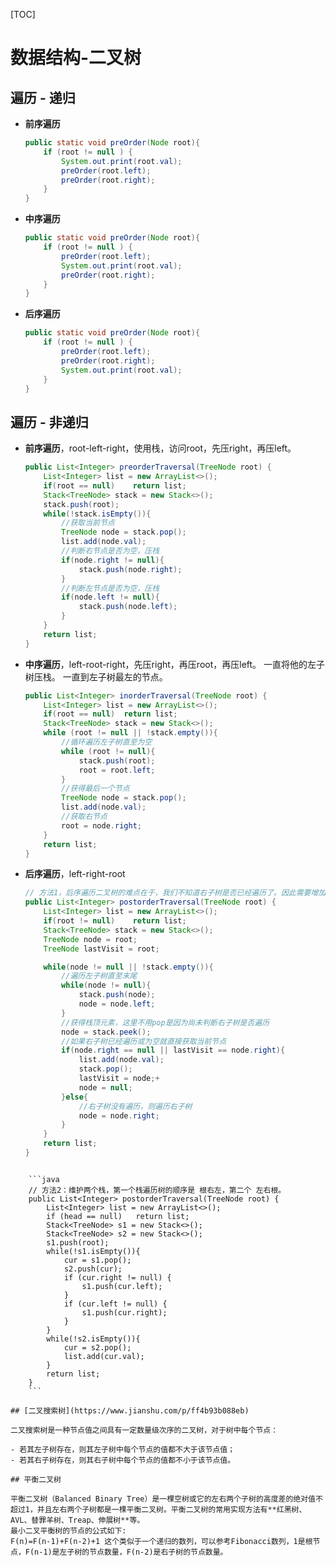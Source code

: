 [TOC]

# 数据结构-二叉树

## 遍历 - 递归

- **前序遍历**

  ```java
  public static void preOrder(Node root){
      if (root != null ) {
          System.out.print(root.val);
          preOrder(root.left);
          preOrder(root.right);
      }
  }
  ```

- **中序遍历**

  ```java
  public static void preOrder(Node root){
      if (root != null ) {
          preOrder(root.left);
          System.out.print(root.val);
          preOrder(root.right);
      }
  }
  ```

- **后序遍历**

  ```java
  public static void preOrder(Node root){
      if (root != null ) {
          preOrder(root.left);
          preOrder(root.right);
          System.out.print(root.val);
      }
  }
  ```

## 遍历 - 非递归

- **前序遍历**，root-left-right，使用栈，访问root，先压right，再压left。

    ```java
    public List<Integer> preorderTraversal(TreeNode root) {
        List<Integer> list = new ArrayList<>();
        if(root == null)	return list;
        Stack<TreeNode> stack = new Stack<>();
        stack.push(root);
        while(!stack.isEmpty()){
            //获取当前节点
            TreeNode node = stack.pop();
            list.add(node.val);
            //判断右节点是否为空，压栈
            if(node.right != null){
                stack.push(node.right);
            }
            //判断左节点是否为空，压栈
            if(node.left != null){
                stack.push(node.left);
            }
        }
        return list;
    }
    ```

- **中序遍历**，left-root-right，先压right，再压root，再压left。 一直将他的左子树压栈。 一直到左子树最左的节点。 

  ```java
  public List<Integer> inorderTraversal(TreeNode root) {
      List<Integer> list = new ArrayList<>();
      if(root == null)	return list;
      Stack<TreeNode> stack = new Stack<>();
      while (root != null || !stack.empty()){
          //循环遍历左子树直至为空
          while (root != null){
              stack.push(root);
              root = root.left;
          }
          //获得最后一个节点
          TreeNode node = stack.pop();
          list.add(node.val);
          //获取右节点
          root = node.right;
      }
      return list;
  }
  ```
  
- **后序遍历**，left-right-root

    ```java
    // 方法1，后序遍历二叉树的难点在于，我们不知道右子树是否已经遍历了。因此需要增加一个lastVisit来判断是否已经遍历右子树。
    public List<Integer> postorderTraversal(TreeNode root) {
        List<Integer> list = new ArrayList<>();
        if(root != null)	return list;
        Stack<TreeNode> stack = new Stack<>();
        TreeNode node = root;
        TreeNode lastVisit = root;
    
        while(node != null || !stack.empty()){
            //遍历左子树直至末尾
            while(node != null){
                stack.push(node);
                node = node.left;
            }
            //获得栈顶元素，这里不用pop是因为尚未判断右子树是否遍历
            node = stack.peek();
            //如果右子树已经遍历或为空就直接获取当前节点
            if(node.right == null || lastVisit == node.right){
                list.add(node.val);
                stack.pop();
                lastVisit = node;+
                node = null;
            }else{
                //右子树没有遍历，则遍历右子树
                node = node.right;
            }
        }
        return list;
    }
```
    
    ```java
    // 方法2：维护两个栈，第一个栈遍历树的顺序是 根右左，第二个 左右根。
    public List<Integer> postorderTraversal(TreeNode root) {
        List<Integer> list = new ArrayList<>();
        if (head == null)	return list;
        Stack<TreeNode> s1 = new Stack<>();
        Stack<TreeNode> s2 = new Stack<>();
        s1.push(root);
        while(!s1.isEmpty()){
            cur = s1.pop();
            s2.push(cur);
            if (cur.right != null) {
                s1.push(cur.left);
            }
            if (cur.left != null) {
                s1.push(cur.right);
            }
        }
        while(!s2.isEmpty()){
            cur = s2.pop();
            list.add(cur.val);
        }
        return list;
    }
    ```

## [二叉搜索树](https://www.jianshu.com/p/ff4b93b088eb)

二叉搜索树是一种节点值之间具有一定数量级次序的二叉树，对于树中每个节点：

- 若其左子树存在，则其左子树中每个节点的值都不大于该节点值；
- 若其右子树存在，则其右子树中每个节点的值都不小于该节点值。

## 平衡二叉树

平衡二叉树（Balanced Binary Tree）是一棵空树或它的左右两个子树的高度差的绝对值不超过1，并且左右两个子树都是一棵平衡二叉树。平衡二叉树的常用实现方法有**红黑树、AVL、替罪羊树、Treap、伸展树**等。
最小二叉平衡树的节点的公式如下:
F(n)=F(n-1)+F(n-2)+1 这个类似于一个递归的数列，可以参考Fibonacci数列，1是根节点，F(n-1)是左子树的节点数量，F(n-2)是右子树的节点数量。